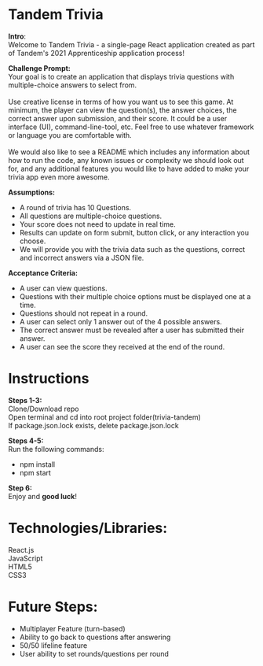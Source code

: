 # Tandem Trivia

**Intro**:<br/>
Welcome to Tandem Trivia - a single-page React application created as part of Tandem's 2021 Apprenticeship application process!

**Challenge Prompt:** <br/>
  Your goal is to create an application that displays trivia questions with multiple-choice answers to select from. <br/><br/>
  Use creative license in terms of how you want us to see this game. At minimum, the player can view the question(s), the answer choices, the correct answer upon submission, and their score. It could be a user interface (UI), command-line-tool, etc. Feel free to use whatever framework or language you are comfortable with. <br/><br/>
  We would also like to see a README which includes any information about how to run the code, any known issues or complexity we should look out for, and any additional features you would like to have added to make your trivia app even more awesome.

**Assumptions:**<br/>
- A round of trivia has 10 Questions.
- All questions are multiple-choice questions.
- Your score does not need to update in real time.
- Results can update on form submit, button click, or any interaction you choose.
- We will provide you with the trivia data such as the questions, correct and incorrect answers via a JSON file.

**Acceptance Criteria:**<br/>
- A user can view questions.
- Questions with their multiple choice options must be displayed one at a time. 
- Questions should not repeat in a round.
- A user can select only 1 answer out of the 4 possible answers.
- The correct answer must be revealed after a user has submitted their answer.
- A user can see the score they received at the end of the round.


# Instructions

**Steps 1-3:**<br>
Clone/Download repo<br>
Open terminal and cd into root project folder(trivia-tandem)<br>
If package.json.lock exists, delete package.json.lock

**Steps 4-5:**<br>
Run the following commands:<br>
- npm install
- npm start

**Step 6:**<br/>
Enjoy and **good luck**!

# Technologies/Libraries:

React.js<br>
JavaScript<br>
HTML5<br>
CSS3

# Future Steps:

- Multiplayer Feature (turn-based)
- Ability to go back to questions after answering
- 50/50 lifeline feature
- User ability to set rounds/questions per round

